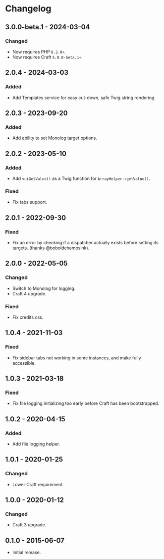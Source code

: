 # Changelog

## 3.0.0-beta.1 - 2024-03-04

### Changed
- Now requires PHP `8.2.0+`.
- Now requires Craft `5.0.0-beta.1+`.

## 2.0.4 - 2024-03-03

### Added
- Add Templates service for easy cut-down, safe Twig string rendering.

## 2.0.3 - 2023-09-20

### Added
- Add ability to set Monolog target options.

## 2.0.2 - 2023-05-10

### Added
- Add `vuiGetValue()` as a Twig function for `ArrayHelper::getValue()`.

### Fixed
- Fix tabs support.

## 2.0.1 - 2022-09-30

### Fixed
- Fix an error by checking if a dispatcher actually exists before setting its targets. (thanks @boboldehampsink).

## 2.0.0 - 2022-05-05

### Changed
- Switch to Monolog for logging.
- Craft 4 upgrade.

### Fixed
- Fix credits css.

## 1.0.4 - 2021-11-03

### Fixed
- Fix sidebar tabs not working in some instances, and make fully accessible.

## 1.0.3 - 2021-03-18

### Fixed
- Fix file logging initializing too early before Craft has been bootstrapped.

## 1.0.2 - 2020-04-15

### Added
- Add file logging helper.

## 1.0.1 - 2020-01-25

### Changed
- Lower Craft requirement.

## 1.0.0 - 2020-01-12

### Changed
- Craft 3 upgrade.

## 0.1.0 - 2015-06-07

- Initial release.
